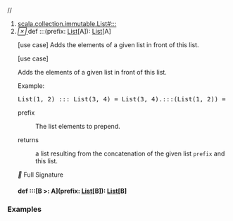 //
<ol>
<li><a href="https://www.scala-lang.org/api/2.12.3/scala/collection/immutable/List.html#:::(prefix:List[A]):List[A]">scala.collection.immutable.List#:::</a></li>
<li name="scala.collection.immutable.List#:::" visbl="pub" class="indented0 " data-isabs="false" fullcomment="yes" group="Ungrouped"> <a id=":::(prefix:List[A]):List[A]"></a><a id=":::(List[A]):List[A]"></a> <span class="permalink"> <a href="../../../scala/collection/immutable/List.html#:::(prefix:List[A]):List[A]" title="Permalink"> <i class="material-icons"></i> </a> </span> <span class="modifier_kind"> <span class="modifier"></span> <span class="kind">def</span> </span> <span class="symbol"> <span title="gt4s: $colon$colon$colon" class="name">:::</span><span class="params">(<span name="prefix">prefix: <a href="" class="extype" name="scala.collection.immutable.List">List</a>[<span class="extype" name="scala.collection.immutable.List.A">A</span>]</span>)</span><span class="result">: <a href="" class="extype" name="scala.collection.immutable.List">List</a>[<span class="extype" name="scala.collection.immutable.List.A">A</span>]</span> </span> <p class="shortcomment cmt">[use case] Adds the elements of a given list in front of this list.</p>
 <div class="fullcomment">
  [use case] 
  <div class="comment cmt">
   <p> Adds the elements of a given list in front of this list.</p>
   <p> Example:</p>
   <pre><span class="std">List</span>(<span class="num">1</span>, <span class="num">2</span>) ::: <span class="std">List</span>(<span class="num">3</span>, <span class="num">4</span>) = <span class="std">List</span>(<span class="num">3</span>, <span class="num">4</span>).:::(<span class="std">List</span>(<span class="num">1</span>, <span class="num">2</span>)) = <span class="std">List</span>(<span class="num">1</span>, <span class="num">2</span>, <span class="num">3</span>, <span class="num">4</span>)</pre>
  </div>
  <dl class="paramcmts block">
   <dt class="param">
    prefix
   </dt>
   <dd class="cmt">
    <p>The list elements to prepend.</p>
   </dd>
   <dt>
    returns
   </dt>
   <dd class="cmt">
    <p>a list resulting from the concatenation of the given list <code>prefix</code> and this list.</p>
   </dd>
  </dl>
  <dl class="attributes block"> 
   <div class="full-signature-block toggleContainer"> 
    <span class="toggle"> <i class="material-icons"></i> Full Signature </span> 
    <div class="hiddenContent full-signature-usecase">
     <h4 id="signature" class="signature"> <span class="modifier_kind"> <span class="modifier"></span> <span class="kind">def</span> </span> <span class="symbol"> <span title="gt4s: $colon$colon$colon" class="name">:::</span><span class="tparams">[<span name="B">B &gt;: <span class="extype" name="scala.collection.immutable.List.A">A</span></span>]</span><span class="params">(<span name="prefix">prefix: <a href="" class="extype" name="scala.collection.immutable.List">List</a>[<span class="extype" name="scala.collection.immutable.List.:::.B">B</span>]</span>)</span><span class="result">: <a href="" class="extype" name="scala.collection.immutable.List">List</a>[<span class="extype" name="scala.collection.immutable.List.:::.B">B</span>]</span> </span> </h4>
    </div> 
   </div>
  </dl>
 </div> </li>
        </ol>


### Examples



























